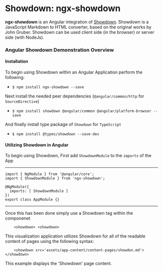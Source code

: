 # Showdown: ngx-showdown

**ngx-showdown** is an Angular integration of [Showdown](http://showdownjs.com/). Showdown is a JavaScript Markdown to HTML converter, based on the original works by John Gruber. Showdown can be used client side (in the browser) or server side (with NodeJs).

### Angular Showdown Demonstration Overview



#### Installation

To begin using Showdown within an Angular Application perform the following:

* ```$ npm install ngx-showdown --save```

Next install the needed peer dependencies (``@angular/common/http`` for ``SourceDirective``)

* ``$ npm install showdown @angular/common @angular/platform-browser --save``

And finally install type package of ``Showdown`` for ``TypeScript``

* ``$ npm install @types/showdown --save-dev``



#### Utilizing Showdown in Angular

To begin using Showdown, First add ```ShowdownModule``` to the ```imports``` of the App 

______________________

```
import { NgModule } from '@angular/core';
import { ShowdownModule } from 'ngx-showdown';
 
@NgModule({
  imports: [ ShowdownModule ]
})
export class AppModule {}
```

__________________



Once this has been done simply use a Showdown tag within the componenet

```
	<showdown> <showdown>
```



This visualization application utilizes Showdown for all of the readable content of pages using the following syntax:

```
	<showdown src='assets/app-content/content-pages/showdon.md'></showdown>
```

This example displays the 'Showdown' page content.